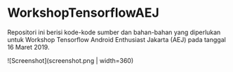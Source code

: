 # WorkshopTensorflowAEJ
Repositori ini berisi kode-kode sumber dan bahan-bahan yang diperlukan untuk Workshop Tensorflow Android Enthusiast Jakarta (AEJ) pada tanggal 16 Maret 2019.

![Screenshot](screenshot.png | width=360)
